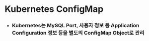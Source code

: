 # Kubernetes ConfigMap

- ### Kubernetes는 MySQL Port, 사용자 정보 등 Application Configuration 정보 등을 별도의 ConfigMap Object로 관리

